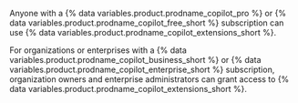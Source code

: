 Anyone with a {% data variables.product.prodname_copilot_pro %} or {% data variables.product.prodname_copilot_free_short %} subscription can use {% data variables.product.prodname_copilot_extensions_short %}.

For organizations or enterprises with a {% data variables.product.prodname_copilot_business_short %} or {% data variables.product.prodname_copilot_enterprise_short %} subscription, organization owners and enterprise administrators can grant access to {% data variables.product.prodname_copilot_extensions_short %}.
